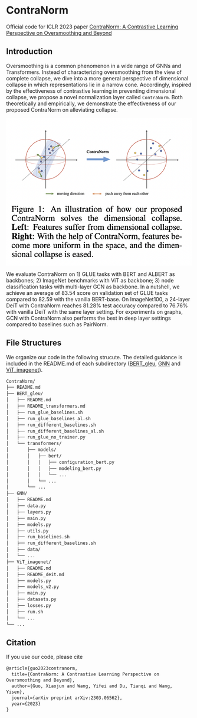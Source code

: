# ContraNorm

Official code for ICLR 2023 paper [ContraNorm: A Contrastive Learning Perspective on Oversmoothing and Beyond](https://openreview.net/forum?id=SM7XkJouWHm)

## Introduction

Oversmoothing is a common phenomenon in a wide range of GNNs and Transformers. Instead of characterizing oversmoothing from the view of complete collapse, we dive into a more general perspective of dimensional collapse in which representations lie in a narrow cone. Accordingly, inspired by the effectiveness of contrastive learning in preventing dimensional collapse, we propose a novel normalization layer called `ContraNorm`. Both theoretically and empirically, we demonstrate the effectiveness of our proposed ContraNorm on  alleviating collapse.
<div align="center">    
    <img src="pics/contranorm.png" width = "600" height = "400" alt="ContraNorm" align=center />
</div>

We evaluate ContraNorm on 1) GLUE tasks with BERT and ALBERT as backbones; 2) ImageNet benchmarks with ViT as backbone; 3) node classification tasks with multi-layer GCN as backbone. In a nutshell, we achieve an average of 83.54 score on validation set of GLUE tasks compared to 82.59 with the vanilla BERT-base. On ImageNet100, a 24-layer DeiT with ContraNorm reaches 81.28% test accuracy compared to 76.76% with vanilla DeiT with the same layer setting. For experiments on graphs, GCN with ContraNorm also performs the best in deep layer settings compared to baselines such as PairNorm.

## File Structures

We organize our code in the following strucute. The detailed guidance is included in the README.md of each subdirectory ([BERT_gleu](https://github.com/PKU-ML/ContraNorm/tree/main/BERT_gleu), [GNN](https://github.com/PKU-ML/ContraNorm/tree/main/GNN) and [ViT_imagenet](https://github.com/PKU-ML/ContraNorm/tree/main/ViT_imagenet)).

``` bash
ContraNorm/
├── README.md
├── BERT_gleu/
│   ├── README.md
│   ├── README_transformers.md
│   ├── run_glue_baselines.sh
│   ├── run_glue_baselines_al.sh
│   ├── run_different_baselines.sh 
│   ├── run_different_baselines_al.sh
│   ├── run_glue_no_trainer.py
│   └── transformers/
│       ├── models/
│       │   ├── bert/
│       │   │   ├── configuration_bert.py
│       │   │   ├── modeling_bert.py
│       │   │   └── ...
│       │   └── ...
│       └── ...
├── GNN/
│   ├── README.md
│   ├── data.py
│   ├── layers.py
│   ├── main.py
│   ├── models.py
│   ├── utils.py
│   ├── run_baselines.sh
│   ├── run_different_baselines.sh
│   ├── data/
│   └── ...
├── ViT_imagenet/
│   ├── README.md
│   ├── README_deit.md
│   ├── models.py
│   ├── models_v2.py
│   ├── main.py
│   ├── datasets.py
│   ├── losses.py
│   ├── run.sh
│   └── ...
└── ...
```

## Citation

If you use our code, please cite

```
@article{guo2023contranorm,
  title={ContraNorm: A Contrastive Learning Perspective on Oversmoothing and Beyond},
  author={Guo, Xiaojun and Wang, Yifei and Du, Tianqi and Wang, Yisen},
  journal={arXiv preprint arXiv:2303.06562},
  year={2023}
}
```
